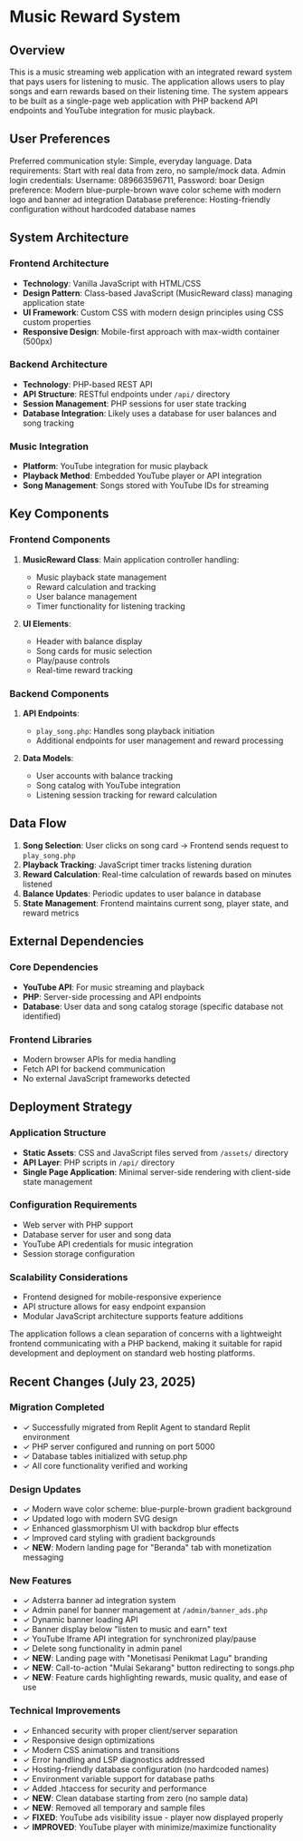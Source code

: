# Music Reward System

## Overview

This is a music streaming web application with an integrated reward system that pays users for listening to music. The application allows users to play songs and earn rewards based on their listening time. The system appears to be built as a single-page web application with PHP backend API endpoints and YouTube integration for music playback.

## User Preferences

Preferred communication style: Simple, everyday language.
Data requirements: Start with real data from zero, no sample/mock data.
Admin login credentials: Username: 089663596711, Password: boar
Design preference: Modern blue-purple-brown wave color scheme with modern logo and banner ad integration
Database preference: Hosting-friendly configuration without hardcoded database names

## System Architecture

### Frontend Architecture
- **Technology**: Vanilla JavaScript with HTML/CSS
- **Design Pattern**: Class-based JavaScript (MusicReward class) managing application state
- **UI Framework**: Custom CSS with modern design principles using CSS custom properties
- **Responsive Design**: Mobile-first approach with max-width container (500px)

### Backend Architecture
- **Technology**: PHP-based REST API
- **API Structure**: RESTful endpoints under `/api/` directory
- **Session Management**: PHP sessions for user state tracking
- **Database Integration**: Likely uses a database for user balances and song tracking

### Music Integration
- **Platform**: YouTube integration for music playback
- **Playback Method**: Embedded YouTube player or API integration
- **Song Management**: Songs stored with YouTube IDs for streaming

## Key Components

### Frontend Components
1. **MusicReward Class**: Main application controller handling:
   - Music playback state management
   - Reward calculation and tracking
   - User balance management
   - Timer functionality for listening tracking

2. **UI Elements**:
   - Header with balance display
   - Song cards for music selection
   - Play/pause controls
   - Real-time reward tracking

### Backend Components
1. **API Endpoints**:
   - `play_song.php`: Handles song playback initiation
   - Additional endpoints for user management and reward processing

2. **Data Models**:
   - User accounts with balance tracking
   - Song catalog with YouTube integration
   - Listening session tracking for reward calculation

## Data Flow

1. **Song Selection**: User clicks on song card → Frontend sends request to `play_song.php`
2. **Playback Tracking**: JavaScript timer tracks listening duration
3. **Reward Calculation**: Real-time calculation of rewards based on minutes listened
4. **Balance Updates**: Periodic updates to user balance in database
5. **State Management**: Frontend maintains current song, player state, and reward metrics

## External Dependencies

### Core Dependencies
- **YouTube API**: For music streaming and playback
- **PHP**: Server-side processing and API endpoints
- **Database**: User data and song catalog storage (specific database not identified)

### Frontend Libraries
- Modern browser APIs for media handling
- Fetch API for backend communication
- No external JavaScript frameworks detected

## Deployment Strategy

### Application Structure
- **Static Assets**: CSS and JavaScript files served from `/assets/` directory
- **API Layer**: PHP scripts in `/api/` directory
- **Single Page Application**: Minimal server-side rendering with client-side state management

### Configuration Requirements
- Web server with PHP support
- Database server for user and song data
- YouTube API credentials for music integration
- Session storage configuration

### Scalability Considerations
- Frontend designed for mobile-responsive experience
- API structure allows for easy endpoint expansion
- Modular JavaScript architecture supports feature additions

The application follows a clean separation of concerns with a lightweight frontend communicating with a PHP backend, making it suitable for rapid development and deployment on standard web hosting platforms.

## Recent Changes (July 23, 2025)

### Migration Completed
- ✓ Successfully migrated from Replit Agent to standard Replit environment
- ✓ PHP server configured and running on port 5000
- ✓ Database tables initialized with setup.php
- ✓ All core functionality verified and working

### Design Updates
- ✓ Modern wave color scheme: blue-purple-brown gradient background
- ✓ Updated logo with modern SVG design
- ✓ Enhanced glassmorphism UI with backdrop blur effects
- ✓ Improved card styling with gradient backgrounds
- ✓ **NEW**: Modern landing page for "Beranda" tab with monetization messaging

### New Features
- ✓ Adsterra banner ad integration system
- ✓ Admin panel for banner management at `/admin/banner_ads.php`
- ✓ Dynamic banner loading API
- ✓ Banner display below "listen to music and earn" text
- ✓ YouTube Iframe API integration for synchronized play/pause
- ✓ Delete song functionality in admin panel
- ✓ **NEW**: Landing page with "Monetisasi Penikmat Lagu" branding
- ✓ **NEW**: Call-to-action "Mulai Sekarang" button redirecting to songs.php
- ✓ **NEW**: Feature cards highlighting rewards, music quality, and ease of use

### Technical Improvements
- ✓ Enhanced security with proper client/server separation
- ✓ Responsive design optimizations
- ✓ Modern CSS animations and transitions
- ✓ Error handling and LSP diagnostics addressed
- ✓ Hosting-friendly database configuration (no hardcoded names)
- ✓ Environment variable support for database paths
- ✓ Added .htaccess for security and performance
- ✓ **NEW**: Clean database starting from zero (no sample data)
- ✓ **NEW**: Removed all temporary and sample files
- ✓ **FIXED**: YouTube ads visibility issue - player now displayed properly
- ✓ **IMPROVED**: YouTube player with minimize/maximize functionality
